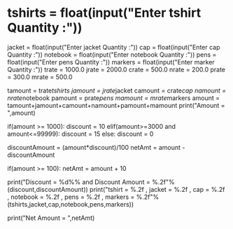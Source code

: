 # tshirts = float(input("Enter tshirt Quantity :"))
jacket	= float(input("Enter jacket Quantity :"))
cap = float(input("Enter cap Quantity :"))
notebook = float(input("Enter notebook Quantity :"))
pens = float(input("Enter pens Quantity :"))
markers = float(input("Enter marker Quantity :"))
trate = 1000.0
jrate = 2000.0
crate = 500.0
nrate = 200.0
prate = 300.0
mrate = 500.0

tamount = trate*tshirts
jamount = jrate*jacket
camount = crate*cap
namount = nrate*notebook
pamount = prate*pens
mamount = mrate*markers
amount = tamount+jamount+camount+namount+pamount+mamount
print("Amount = ",amount)

if(amount >= 1000):
    discount = 10
elif(amount>=3000 and amount<=99999):
   discount = 15
else:
   discount = 0

discountAmount = (amount*discount)/100
netAmt = amount - discountAmount

if(amount >= 100):
    netAmt = amount + 10

print("Discount = %d%% and Discount Amount = %.2f"%(discount,discountAmount))
print("tshirt = %.2f , jacket = %.2f , cap = %.2f , notebook = %.2f , pens = %.2f , markers = %.2f"%(tshirts,jacket,cap,notebook,pens,markers))

print("Net Amount = ",netAmt)
